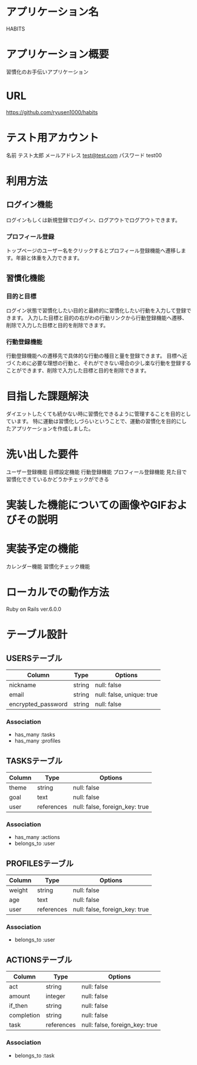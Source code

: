 # アプリケーション名
HABITS

# アプリケーション概要
習慣化のお手伝いアプリケーション

# URL
https://github.com/ryusen1000/habits

# テスト用アカウント
名前  テスト太郎
メールアドレス  test@test.com
パスワード  test00

# 利用方法
## ログイン機能
ログインもしくは新規登録でログイン、ログアウトでログアウトできます。
### プロフィール登録
トップページのユーザー名をクリックするとプロフィール登録機能へ遷移します。年齢と体重を入力できます。
## 習慣化機能
### 目的と目標
ログイン状態で習慣化したい目的と最終的に習慣化したい行動を入力して登録できます。
入力した目標と目的の右がわの行動リンクから行動登録機能へ遷移、削除で入力した目標と目的を削除できます。
### 行動登録機能
行動登録機能への遷移先で具体的な行動の種目と量を登録できます。
目標へ近づくために必要な理想の行動と、それができない場合の少し楽な行動を登録することができます、削除で入力した目標と目的を削除できます。

# 目指した課題解決
ダイエットしたくても続かない時に習慣化できるように管理することを目的としています。
特に運動は習慣化しづらいということで、運動の習慣化を目的にしたアプリケーションを作成しました。

# 洗い出した要件
ユーザー登録機能
目標設定機能
行動登録機能
プロフィール登録機能
見た目で習慣化できているかどうかチェックができる

# 実装した機能についての画像やGIFおよびその説明

# 実装予定の機能
カレンダー機能
習慣化チェック機能

# ローカルでの動作方法

Ruby on Rails ver.6.0.0
# テーブル設計

## USERSテーブル

| Column             | Type       | Options                   |
|--------------------|------------|---------------------------|
| nickname           | string     | null: false               |
| email              | string     | null: false, unique: true |
| encrypted_password | string     | null: false               |

### Association
- has_many :tasks
- has_many :profiles

## TASKSテーブル

| Column | Type       | Options                        |
|--------|------------|--------------------------------|
| theme  | string     | null: false                    |
| goal   | text       | null: false                    |
| user   | references | null: false, foreign_key: true |

### Association
- has_many :actions
- belongs_to :user

## PROFILESテーブル

| Column | Type       | Options                        |
|--------|------------|--------------------------------|
| weight | string     | null: false                    |
| age    | text       | null: false                    |
| user   | references | null: false, foreign_key: true |

### Association
- belongs_to :user

## ACTIONSテーブル

| Column     | Type       | Options                        |
|------------|------------|--------------------------------|
| act        | string     | null: false                    |
| amount     | integer    | null: false                    |
| if_then    | string     | null: false                    |
| completion | string     | null: false                    |
| task       | references | null: false, foreign_key: true |

### Association
- belongs_to :task
